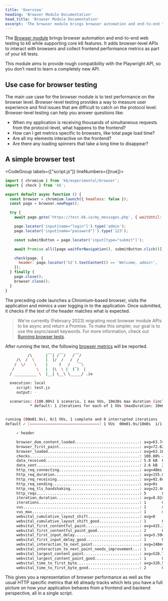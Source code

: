 ```yaml
---
title: 'Overview'
heading: 'Browser Module Documentation'
head_title: 'Browser Module Documentation'
excerpt: 'The browser module brings browser automation and end-to-end testing to k6 while supporting core k6 features. Interact with real browsers and collect frontend metrics as part of your k6 tests.'
---
```


<ExperimentalBlockquote />

The [Browser module](https://github.com/grafana/xk6-browser) brings browser automation and end-to-end web testing to k6 while supporting core k6 features. It adds browser-level APIs to interact with browsers and collect frontend performance metrics as part of your k6 tests.

This module aims to provide rough compatibility with the Playwright API, so you don’t need to learn a completely new API.

## Use case for browser testing

The main use case for the browser module is to test performance on the browser level. Browser-level testing  provides a way to measure user experience and  find issues that are difficult to catch on the protocol level. Browser-level testing can help you answer questions like:

- When my application is receiving thousands of simultaneous requests from the protocol-level, what happens to the frontend?
- How can I get metrics specific to browsers, like total page load time?
- Are all my elements interactive on the frontend?
- Are there any loading spinners that take a long time to disappear?

## A simple browser test

<CodeGroup labels={["script.js"]} lineNumbers={[true]}>

```javascript
import { chromium } from 'k6/experimental/browser';
import { check } from 'k6';

export default async function () {
  const browser = chromium.launch({ headless: false });
  const page = browser.newPage();

  try {
    await page.goto('https://test.k6.io/my_messages.php', { waitUntil: 'networkidle' });

    page.locator('input[name="login"]').type('admin');
    page.locator('input[name="password"]').type('123');

    const submitButton = page.locator('input[type="submit"]');

    await Promise.all([page.waitForNavigation(), submitButton.click()]);

    check(page, {
      header: page.locator('h2').textContent() == 'Welcome, admin!',
    });
  } finally {
    page.close();
    browser.close();
  }
}
```

</CodeGroup>

The preceding code launches a Chromium-based browser, visits the application and mimics a user logging in to the application. Once submitted, it checks if the text of the header matches what is expected.

<Blockquote mod="note" title="">

We're currently (February 2023) migrating most browser module APIs to be async and return a Promise. To make this simpler, our goal is to use the async/await keywords. For more information, check out [Running browser tests](/using-k6-browser/running-browser-tests/).

</Blockquote>

After running the test, the following [browser metrics](/using-k6-browser/browser-metrics/) will be reported.

<CodeGroup labels={[]}>

```bash
          /\      |‾‾| /‾‾/   /‾‾/
     /\  /  \     |  |/  /   /  /
    /  \/    \    |     (   /   ‾‾\
   /          \   |  |\  \ |  (‾)  |
  / __________ \  |__| \__\ \_____/ .io

  execution: local
     script: test.js
     output: -

  scenarios: (100.00%) 1 scenario, 1 max VUs, 10m30s max duration (incl. graceful stop):
           * default: 1 iterations for each of 1 VUs (maxDuration: 10m0s, gracefulStop: 30s)


running (00m01.9s), 0/1 VUs, 1 complete and 0 interrupted iterations
default ✓ [===============================] 1 VUs  00m01.9s/10m0s  1/1 iters, 1 per VU

     ✓ header

     browser_dom_content_loaded.............................: avg=63.74ms  min=2.11ms   med=21.66ms  max=167.44ms p(90)=138.28ms p(95)=152.86ms
     browser_first_paint....................................: avg=72.62ms  min=41.31ms  med=72.62ms  max=103.94ms p(90)=97.67ms  p(95)=100.8ms
     browser_loaded.........................................: avg=63.16ms  min=6.52ms   med=15.98ms  max=166.98ms p(90)=136.78ms p(95)=151.88ms
     checks.................................................: 100.00% ✓ 1        ✗ 0
     data_received..........................................: 5.8 kB  659 B/s
     data_sent..............................................: 2.6 kB  291 B/s
     http_req_connecting....................................: avg=48ms     min=0s       med=0s       max=240ms    p(90)=144ms    p(95)=191.99ms
     http_req_duration......................................: avg=155.01ms min=3.09ms   med=121.84ms max=405.52ms p(90)=294.59ms p(95)=350.05ms
     http_req_receiving.....................................: avg=92.6ms   min=0s       med=108ms    max=138ms    p(90)=127.2ms  p(95)=132.6ms
     http_req_sending.......................................: avg=0s       min=0s       med=0s       max=0s       p(90)=0s       p(95)=0s
     http_req_tls_handshaking...............................: avg=22.4ms   min=0s       med=0s       max=112ms    p(90)=67.2ms   p(95)=89.59ms
     http_reqs..............................................: 5       0.566242/s
     iteration_duration.....................................: avg=8.82s    min=8.82s    med=8.82s    max=8.82s    p(90)=8.82s    p(95)=8.82s
     iterations.............................................: 1       0.113248/s
     vus....................................................: 1       min=1      max=1
     vus_max................................................: 1       min=1      max=1
     webvital_cumulative_layout_shift.......................: avg=0        min=0        med=0        max=0        p(90)=0        p(95)=0
     webvital_cumulative_layout_shift_good..................: 1       0.113248/s
     webvital_first_contentful_paint........................: avg=415.35ms min=302ms    med=415.35ms max=528.7ms  p(90)=506.03ms p(95)=517.36ms
     webvital_first_contentful_paint_good...................: 2       0.226497/s
     webvital_first_input_delay.............................: avg=5.59ms   min=5.59ms   med=5.59ms   max=5.59ms   p(90)=5.59ms   p(95)=5.59ms
     webvital_first_input_delay_good........................: 1       0.113248/s
     webvital_interaction_to_next_paint.....................: avg=248ms    min=248ms    med=248ms    max=248ms    p(90)=248ms    p(95)=248ms
     webvital_interaction_to_next_paint_needs_improvement...: 1       0.113248/s
     webvital_largest_content_paint.........................: avg=528.7ms  min=528.7ms  med=528.7ms  max=528.7ms  p(90)=528.7ms  p(95)=528.7ms
     webvital_largest_content_paint_good....................: 1       0.113248/s
     webvital_time_to_first_byte............................: avg=320.59ms min=247.09ms med=320.59ms max=394.1ms  p(90)=379.4ms  p(95)=386.75ms
     webvital_time_to_first_byte_good.......................: 2       0.226497/s
```

</CodeGroup>

This gives you a representation of browser performance as well as the usual HTTP specific metrics that k6 already tracks which lets you have a full picture on how your application behaves from a frontend and backend perspective, all in a single script.

